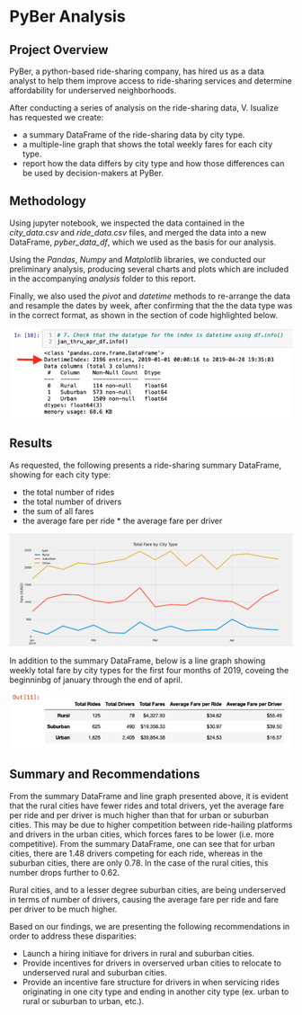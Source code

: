 # PyBer Analysis

## Project Overview

PyBer, a python-based ride-sharing company, has hired us as a data analyst to help them improve access to ride-sharing services and determine affordability for underserved neighborhoods.

After conducting a series of analysis on the ride-sharing data, V. Isualize has requested we create: 

* a summary DataFrame of the ride-sharing data by city type. 
* a multiple-line graph that shows the total weekly fares for each city type.
*  report how the data differs by city type and how those differences can be used by decision-makers at PyBer.

## Methodology

Using jupyter notebook, we inspected the data contained in the *city_data.csv* and *ride_data.csv* files, and merged the data into a new DataFrame, *pyber_data_df*, which we used as the basis for our analysis. 

Using the *Pandas*, *Numpy* and *Matplotlib* libraries, we conducted our preliminary analysis, producing several charts and plots which are included in the accompanying *analysis* folder to this report.

Finally, we also used the *pivot* and *datetime* methods to re-arrange the data and resample the dates by week, after confirming that the the data type was in the correct format, as shown in the section of code highlighted below.

![Check date format.](Resources/Check_Datetime_Index.png)

## Results

As requested, the following presents a ride-sharing summary DataFrame, showing for each city type:

* the total number of rides
* the total number of drivers
* the sum of all fares
* the average fare per ride * the average fare per driver

![Line chart.](analysis/PyBer_fare_summary.png)

In addition to the summary DataFrame, below is a line graph showing weekly total fare by city types for the first four months of 2019, coveing the beginninbg of january through the end of april.

![PyBer summary df](Resources/PyBer_Summary_DF.png)


## Summary and Recommendations

From the summary DataFrame and line graph presented above, it is evident that the rural cities have fewer rides and total drivers, yet the average fare per ride and per driver is much higher than that for urban or suburban cities. This may be due to higher competition between ride-hailing platforms and drivers in the urban cities, which forces fares to be lower (i.e. more competitive). From the summary DataFrame, one can see that for urban cities, there are 1.48 drivers competing for each ride, whereas in the suburban cities, there are only 0.78. In the case of the rural cities, this number drops further to 0.62.

Rural cities, and to a lesser degree suburban cities, are being underserved in terms of number of drivers, causing the average fare per ride and fare per driver to be much higher. 

Based on our findings, we are presenting the following recommendations in order to address these disparities:

* Launch a hiring initiave for drivers in rural and suburban cities.
* Provide incentives for drivers in overserved urban cities to relocate to underserved rural and suburban cities.
* Provide an incentive fare structure for drivers in when servicing rides originating in one city type and ending in another city type (ex. urban to rural or suburban to urban, etc.).
